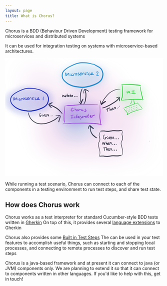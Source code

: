 ```yaml
---
layout: page
title: What is Chorus?
---
```


Chorus is a BDD (Behaviour Driven Development) testing framework for microservices and distributed systems

It can be used for integration testing on systems with microservice-based architectures.

![Chorus Overview](/public/ChorusOverview.png)


While running a test scenario, Chorus can connect to each of the components in a testing environment to run test steps, and share test state.


## How does Chorus work

Chorus works as a test interpreter for standard Cucumber-style BDD tests written in [Gherkin](https://cukes.info/gherkin.html)
On top of this, it provides several [language extensions](/pages/LanguageExtensions/LanguageExtensions) to Gherkin

Chorus also provides some [Built in Test Steps](/pages/BuiltInHandlers/BuiltInHandlers)
The can be used in your test features to accomplish useful things, such as starting and stopping local processes, and connecting to remote processes to discover and run test steps

Chorus is a java-based framework and at present it can connect to java (or JVM) components only.
We are planning to extend it so that it can connect to components written in other languages.
If you'd like to help with this, get in touch!











